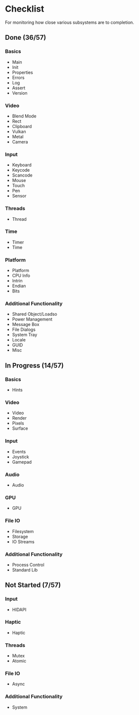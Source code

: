 # Checklist
For monitoring how close various subsystems are to completion.

## Done (36/57)

### Basics
* Main
* Init
* Properties
* Errors
* Log
* Assert
* Version

### Video
* Blend Mode
* Rect
* Clipboard
* Vulkan
* Metal
* Camera

### Input
* Keyboard
* Keycode
* Scancode
* Mouse
* Touch
* Pen
* Sensor

### Threads
* Thread

### Time
* Timer
* Time

### Platform
* Platform
* CPU Info
* Intrin
* Endian
* Bits

### Additional Functionality
* Shared Object/Loadso
* Power Management
* Message Box
* File Dialogs
* System Tray
* Locale
* GUID
* Misc

## In Progress (14/57)

### Basics
* Hints

### Video
* Video
* Render
* Pixels
* Surface

### Input
* Events
* Joystick
* Gamepad

### Audio
* Audio

### GPU
* GPU

### File IO
* Filesystem
* Storage
* IO Streams

### Additional Functionality
* Process Control
* Standard Lib

## Not Started (7/57)

### Input
* HIDAPI

### Haptic
* Haptic

### Threads
* Mutex
* Atomic

### File IO
* Async

### Additional Functionality
* System
